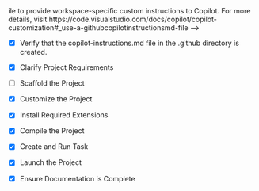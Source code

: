 <!-- U- [x] Scaffold the Project
	<!-- Project scaffolded with Nuxt.js, TypeScript, Tailwind CSS, and production dependencies -->ile to provide workspace-specific custom instructions to Copilot. For more details, visit https://code.visualstudio.com/docs/copilot/copilot-customization#_use-a-githubcopilotinstructionsmd-file -->
- [x] Verify that the copilot-instructions.md file in the .github directory is created.

- [x] Clarify Project Requirements
	<!-- Requirements: Nuxt.js frontend with TypeScript, Tailwind CSS, production-ready setup for PostgreSQL reviewer service -->

- [ ] Scaffold the Project
	<!--
	Ensure that the previous step has been marked as completed.
	Call project setup tool with projectType parameter.
	Run scaffolding command to create project files and folders.
	Use '.' as the working directory.
	If no appropriate projectType is available, search documentation using available tools.
	Otherwise, create the project structure manually using available file creation tools.
	-->

- [x] Customize the Project
	<!-- Created complete PostgreSQL reviewer frontend with components, stores, API client, and TypeScript types -->

- [x] Install Required Extensions
	<!-- No special extensions required for this Nuxt.js project -->

- [x] Compile the Project
	<!-- Project successfully compiled with Nuxt.js build -->

- [x] Create and Run Task
	<!-- Development server task created and running on http://localhost:3000 -->

- [x] Launch the Project
	<!-- Project launched successfully at http://localhost:3000 -->

- [x] Ensure Documentation is Complete
	<!-- README.md updated with comprehensive project documentation -->
